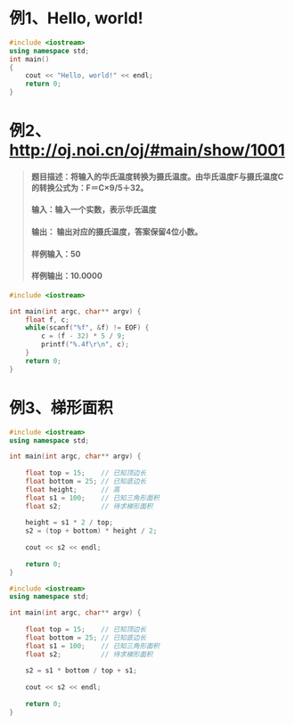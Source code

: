 # 例1、Hello, world!

```c++
#include <iostream>
using namespace std;
int main()
{
    cout << "Hello, world!" << endl;
    return 0;
}

```

# 例2、http://oj.noi.cn/oj/#main/show/1001

> #### 题目描述：将输入的华氏温度转换为摄氏温度。由华氏温度F与摄氏温度C的转换公式为：F＝C×9/5＋32。
>
> #### 输入：输入一个实数，表示华氏温度
>
> #### 输出： 输出对应的摄氏温度，答案保留4位小数。
>
> #### 样例输入：50
>
> #### 样例输出：10.0000

```c++
#include <iostream>

int main(int argc, char** argv) {
	float f, c;
	while(scanf("%f", &f) != EOF) {
		c = (f - 32) * 5 / 9;
		printf("%.4f\r\n", c);
	}
	return 0;
}
```



# 例3、梯形面积

```c++
#include <iostream>
using namespace std;

int main(int argc, char** argv) {
	 
	float top = 15;    // 已知顶边长
	float bottom = 25; // 已知底边长
	float height;      // 高
	float s1 = 100;    // 已知三角形面积
	float s2;          // 待求梯形面积 
	
	height = s1 * 2 / top;
	s2 = (top + bottom) * height / 2;
	
	cout << s2 << endl;
	
	return 0;
}
```

```c++
#include <iostream>
using namespace std;

int main(int argc, char** argv) {
	 
	float top = 15;    // 已知顶边长
	float bottom = 25; // 已知底边长
	float s1 = 100;    // 已知三角形面积
	float s2;          // 待求梯形面积 
	
	s2 = s1 * bottom / top + s1;
	
	cout << s2 << endl;
	
	return 0;
}
```

